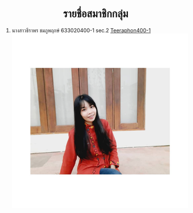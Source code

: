 <center> <h1>รายชื่อสมาชิกกลุ่ม</h1> </center>

1. นางสาวธีราพร ชมภูพฤกษ์ 633020400-1 sec.2 [Teeraphon400-1](https://github.com/teeraphon400-1)
![Teeraphon Chonphoopruck](https://github.com/Dechanuphap/Lab04_Work-Group/blob/main/media/teeraphon.png)
